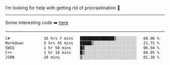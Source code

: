 I’m looking for help with getting rid of procrastination 🤔

-----

Some interesting code :arrow_right: [here](https://github.com/zhen8838/playground)

-----

<!--START_SECTION:waka-->

```txt
C#               16 hrs 7 mins   ███████████████▒░░░░░░░░░   60.96 %
Markdown         5 hrs 45 mins   █████▒░░░░░░░░░░░░░░░░░░░   21.75 %
SWIG             1 hr 50 mins    █▓░░░░░░░░░░░░░░░░░░░░░░░   06.94 %
C++              1 hr 18 mins    █▒░░░░░░░░░░░░░░░░░░░░░░░   04.95 %
JSON             20 mins         ▒░░░░░░░░░░░░░░░░░░░░░░░░   01.30 %
```

<!--END_SECTION:waka-->

<!--
**zhen8838/zhen8838** is a ✨ _special_ ✨ repository because its `README.md` (this file) appears on your GitHub profile.

Here are some ideas to get you started:

- 🔭 I’m currently working on ...
- 🌱 I’m currently learning ...
- 👯 I’m looking to collaborate on ...
 ...
- 💬 Ask me about ...
- 📫 How to reach me: ...
- 😄 Pronouns: ...
- ⚡ Fun fact: ...
-->
